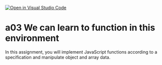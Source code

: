 [![Open in Visual Studio Code](https://classroom.github.com/assets/open-in-vscode-f059dc9a6f8d3a56e377f745f24479a46679e63a5d9fe6f495e02850cd0d8118.svg)](https://classroom.github.com/online_ide?assignment_repo_id=6466746&assignment_repo_type=AssignmentRepo)
# a03 We can learn to function in this environment
In this assignment, you will implement JavaScript functions according to a specification and manipulate object and array data.
